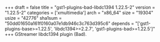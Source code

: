 +++
draft = false
title = "gst1-plugins-bad-libdc1394 1.22.5-2"
version = "1.22.5-2"
categories = ['xmultimedia']
arch = "x86_64"
size = "19304"
usize = "42776"
sha1sum = "50dd01650a161f0160a07e1db946c3c763d395c6"
depends = "['gst1-plugins-base>=1.22.5', 'libdc1394>=2.2.7', 'gst1-plugins-bad>=1.22.5']"
+++
GStreamer libdc1394 plugin (Bad).